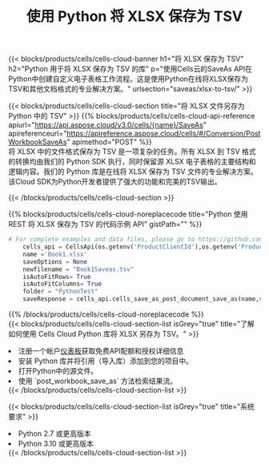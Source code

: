 ﻿---
title: 使用 Python 将 XLSX 保存为 TSV
description: 利用Aspose.Cells Cloud SDK for Python将XLSX格式文件保存为TSV格式文件。
kwords: Excel, Save XLSX as TSV, REST, Python
howto: How to save XLSX as TSV using Aspose.Cells Cloud Python library.
---
{{< blocks/products/cells/cells-cloud-banner h1="将 XLSX 保存为 TSV" h2="Python 用于将 XLSX 保存为 TSV 的库" p="使用Cells云的SaveAs API在Python中创建自定义电子表格工作流程。这是使用Python在线将XLSX保存为TSV和其他文档格式的专业解决方案。" urlsection="saveas/xlsx-to-tsv/" >}}

{{< blocks/products/cells/cells-cloud-section title="将 XLSX 文件另存为 Python 中的 TSV" >}}
{{% blocks/products/cells/cells-cloud-api-reference apiurl="https://api.aspose.cloud/v3.0/cells/{name}/SaveAs" apireferenceurl="https://apireference.aspose.cloud/cells/#/Conversion/PostWorkbookSaveAs" apimethod="POST" %}}
<br/>
将 XLSX 中的文件格式保存为 TSV 是一项复杂的任务。所有 XLSX 到 TSV 格式的转换均由我们的 Python SDK 执行，同时保留源 XLSX 电子表格的主要结构和逻辑内容。我们的 Python 库是在线将 XLSX 保存为 TSV 文件的专业解决方案。该Cloud SDK为Python开发者提供了强大的功能和完美的TSV输出。

{{< /blocks/products/cells/cells-cloud-section >}}

{{% blocks/products/cells/cells-cloud-noreplacecode title="Python 使用 REST 将 XLSX 保存为 TSV 的代码示例 API" gistPath="" %}}
  
```python
# For complete examples and data files, please go to https://github.com/aspose-cells-cloud/aspose-cells-cloud-python/
    cells_api = CellsApi(os.getenv('ProductClientId'),os.getenv('ProductClientSecret'))
    name ='Book1.xlsx'    
    saveOptions = None
    newfilename = "Book1Saveas.tsv"
    isAutoFitRows= True
    isAutoFitColumns= True
    folder = "PythonTest"
    saveResponse = cells_api.cells_save_as_post_document_save_as(name,save_options=saveOptions, newfilename=(folder +'/' + newfilename),folder=folder)
```
  
{{% /blocks/products/cells/cells-cloud-noreplacecode %}}
<br/>
{{< blocks/products/cells/cells-cloud-section-list isGrey="true" title="了解如何使用 Cells Cloud Python 库将 XLSX 另存为 TSV。" >}}
<li>注册一个帐户<a href="https://dashboard.aspose.cloud/">仪表板</a>获取免费API配额和授权详细信息</li>
<li>安装 Python 库并将引用（导入库）添加到您的项目中。</li>
<li>打开Python中的源文件。</li>
<li>使用 `post_workbook_save_as` 方法检索结果流。</li>
{{< /blocks/products/cells/cells-cloud-section-list >}}

{{< blocks/products/cells/cells-cloud-section-list isGrey="true" title="系统要求" >}}
<li>Python 2.7 或更高版本</li>
<li>Python 3.10 或更高版本</li>
{{< /blocks/products/cells/cells-cloud-section-list >}}
